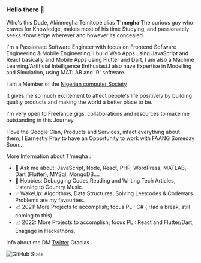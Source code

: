 ### Hello there 👋

Who's this Dude, Akinmegha Temitope alias <b>T'megha</b> The curious guy who craves for Knowledge, makes most of his time Studying, and passionately seeks Knowledge wherever and however its concealed.

I'm a Passionate Software Engineer with focus on Frontend Software Engineering & Mobile Engineering, I build Web Apps using JavaScript and React basically and Mobile Apps using Flutter and Dart, I am also a Machine Learning/Artificial Intelligence Enthusiast.I also have Expertise in Modelling and Simulation, using MATLAB and 'R' software.

I am a Member of the [Nigerian computer Society](https://www.ncs.org.ng/) 

It gives me so much excitement to affect people's life positively by building quality products and making the world a better place to be.

I'm very open to Freelance gigs, collaborations and resources to make me outstanding in this Journey. 

I love the Google Clan, Products and Services, infact everything about them, I Earnestly Pray to have an Opportunity to work with FAANG Someday Soon..

More Information about T'megha :
- 💬 Ask me about: JavaScript, Node, React, PHP, WordPress, MATLAB, Dart (Flutter), MYSql, MongoDB.... 
- 🎉 Hobbies: Debugging Codes,Reading and Writing Tech Articles, Listening to Country Music.
- 💡 WakeUp: Algorithms, Data Structures, Solving Leetcodes & Codewars Problems are my favourites.
- 📈 2021: More Projects to accomplish; focus PL : C# ( Had a break, still coming to this)
- 📈 2022: More Projects to accomplish; focus PL : React and Flutter/Dart, Enagage in Hackathons.


Info about me DM [Twitter](https://twitter.com/temitopeakin)
Gracias..

![GitHub Stats](https://github-readme-stats.vercel.app/api?username=temitopeakin1&theme=dracula)




